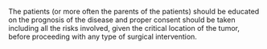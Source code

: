 The patients (or more often the parents of the patients) should be educated on the prognosis of the disease and proper consent should be taken including all the risks involved, given the critical location of the tumor, before proceeding with any type of surgical intervention.